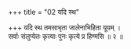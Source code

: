 +++
title = "02 यदि स्थ"

+++
यदि स्थ तमसाभृता जालेनाभिहिता यूयम् ।  
सर्वाः संलुप्येतः कृत्याः पुनः कृत्ये प्र हिण्मसि ॥ २ ॥